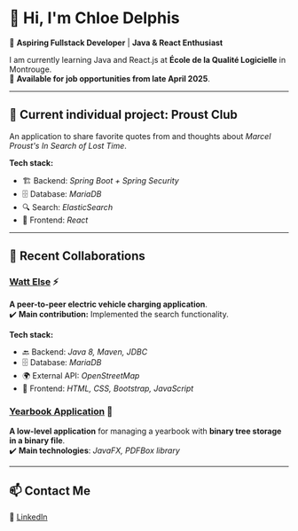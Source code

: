 # 👋 Hi, I'm Chloe Delphis  

🚀 **Aspiring Fullstack Developer** | **Java & React Enthusiast**  

I am currently learning Java and React.js at **École de la Qualité Logicielle** in Montrouge.  
💼 **Available for job opportunities from late April 2025**.  

---

## 🔨 Current individual project: **Proust Club**  
An application to share favorite quotes from and thoughts about *Marcel Proust's In Search of Lost Time*.  

**Tech stack:**  
- 🏗 Backend: *Spring Boot + Spring Security*  
- 🗄 Database: *MariaDB*
- 🔍 Search: *ElasticSearch*
- 🎨 Frontend: *React*  

---

## 👾 Recent Collaborations  

### **[Watt Else](https://github.com/ChloeDelphis/Watt_Else_Linus)** ⚡  
**A peer-to-peer electric vehicle charging application**.  
✔️ **Main contribution:** Implemented the search functionality.  

**Tech stack:**  
- 🔙 Backend: *Java 8, Maven, JDBC*  
- 🗄 Database: *MariaDB*  
- 🌍 External API: *OpenStreetMap*  
- 🎨 Frontend: *HTML, CSS, Bootstrap, JavaScript*  

### **[Yearbook Application](https://github.com/ChloeDelphis/year-book_low-level_java)** 📖  
**A low-level application** for managing a yearbook with **binary tree storage in a binary file**.  
✔️ **Main technologies**: *JavaFX, PDFBox library*  

---

## 📫 Contact Me  
🔗 [LinkedIn](https://www.linkedin.com/in/chloedelphis/)


<!---
ChloeDelphis/ChloeDelphis is a ✨ special ✨ repository because its `README.md` (this file) appears on your GitHub profile.
You can click the Preview link to take a look at your changes.
--->
